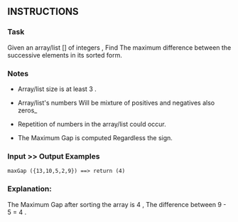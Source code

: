 ## INSTRUCTIONS

### Task
Given an array/list [] of integers , Find The maximum difference between the successive elements in its sorted form.

### Notes
- Array/list size is at least 3 .

- Array/list's numbers Will be mixture of positives and negatives also zeros_

- Repetition of numbers in the array/list could occur.

- The Maximum Gap is computed Regardless the sign.

### Input >> Output Examples
```
maxGap ({13,10,5,2,9}) ==> return (4)
```
### Explanation:
The Maximum Gap after sorting the array is 4 , The difference between 9 - 5 = 4 .
